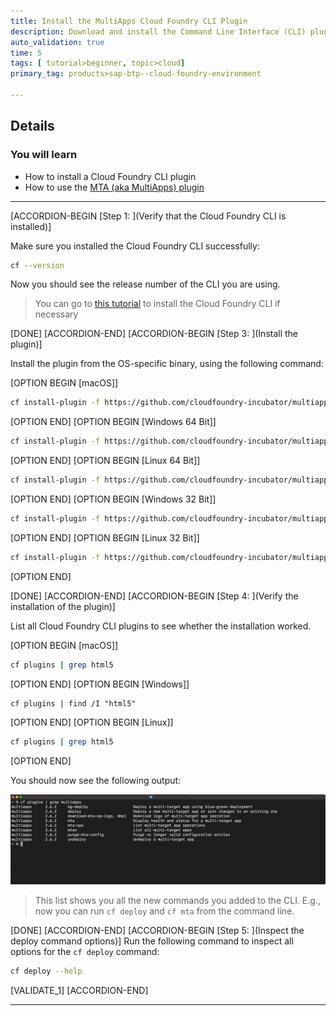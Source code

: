 ```yaml
---
title: Install the MultiApps Cloud Foundry CLI Plugin
description: Download and install the Command Line Interface (CLI) plugin, which allows you to deploy MTA archives from the command line.
auto_validation: true
time: 5
tags: [ tutorial>beginner, topic>cloud]
primary_tag: products>sap-btp--cloud-foundry-environment

---
```


## Details
### You will learn
  - How to install a Cloud Foundry CLI plugin
  - How to use the [MTA (aka MultiApps) plugin](https://github.com/cloudfoundry-incubator/multiapps-cli-plugin)

---

[ACCORDION-BEGIN [Step 1: ](Verify that the Cloud Foundry CLI is installed)]

Make sure you installed the Cloud Foundry CLI successfully:
```Bash
cf --version
```

Now you should see the release number of the CLI you are using.


> You can go to [this tutorial](cp-cf-download-cli) to install the Cloud Foundry CLI if necessary


[DONE]
[ACCORDION-END]
[ACCORDION-BEGIN [Step 3: ](Install the plugin)]


Install the plugin from the OS-specific binary, using the following command:

[OPTION BEGIN [macOS]]
```Bash
cf install-plugin -f https://github.com/cloudfoundry-incubator/multiapps-cli-plugin/releases/latest/download/multiapps-plugin.osx
```
[OPTION END]
[OPTION BEGIN [Windows 64 Bit]]
```Bash
cf install-plugin -f https://github.com/cloudfoundry-incubator/multiapps-cli-plugin/releases/latest/download/multiapps-plugin.win64
```
[OPTION END]
[OPTION BEGIN [Linux 64 Bit]]
```Bash
cf install-plugin -f https://github.com/cloudfoundry-incubator/multiapps-cli-plugin/releases/latest/download/multiapps-plugin.linux64
```
[OPTION END]
[OPTION BEGIN [Windows 32 Bit]]
```Bash
cf install-plugin -f https://github.com/cloudfoundry-incubator/multiapps-cli-plugin/releases/latest/download/multiapps-plugin.win32
```
[OPTION END]
[OPTION BEGIN [Linux 32 Bit]]
```Bash
cf install-plugin -f https://github.com/cloudfoundry-incubator/multiapps-cli-plugin/releases/latest/download/multiapps-plugin.linux32
```
[OPTION END]

[DONE]
[ACCORDION-END]
[ACCORDION-BEGIN [Step 4: ](Verify the installation of the plugin)]

List all Cloud Foundry CLI plugins to see whether the installation worked.

[OPTION BEGIN [macOS]]
```Bash
cf plugins | grep html5   
```
[OPTION END]
[OPTION BEGIN [Windows]]
```Terminal
cf plugins | find /I "html5"
```
[OPTION END]
[OPTION BEGIN [Linux]]
```Bash
cf plugins | grep html5   
```
[OPTION END]

You should now see the following output:

![listed plugins](./cfplugins.png)

> This list shows you all the new commands you added to the CLI. E.g., now you can run `cf deploy` and `cf mta` from the command line.

[DONE]
[ACCORDION-END]
[ACCORDION-BEGIN [Step 5: ](Inspect the deploy command options)]
Run the following command to inspect all options for the `cf deploy` command:
```Bash
cf deploy --help
```


[VALIDATE_1]
[ACCORDION-END]

---
